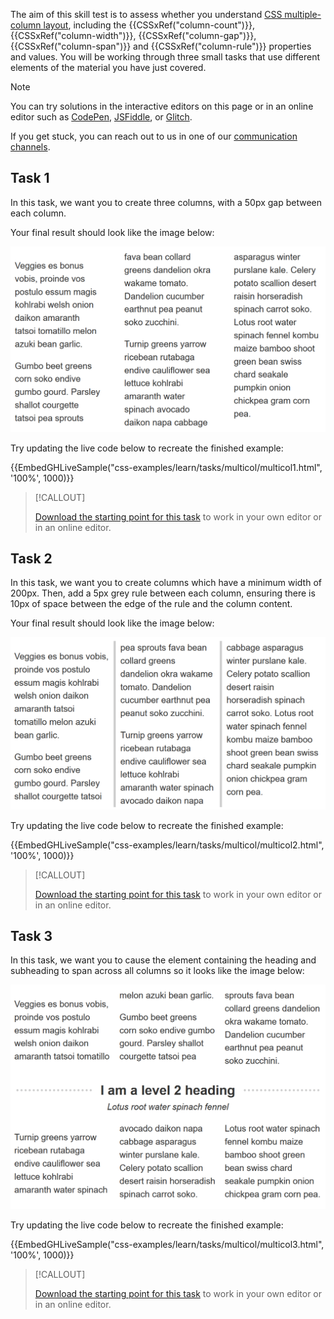 



The aim of this skill test is to assess whether you understand [CSS multiple-column layout](/content/Learn/CSS/CSS_layout/Multiple-column_Layout), including the {{CSSxRef("column-count")}}, {{CSSxRef("column-width")}}, {{CSSxRef("column-gap")}}, {{CSSxRef("column-span")}} and {{CSSxRef("column-rule")}} properties and values. You will be working through three small tasks that use different elements of the material you have just covered.

> [!NOTE]
> You can try solutions in the interactive editors on this page or in an online editor such as [CodePen](https://codepen.io/), [JSFiddle](https://jsfiddle.net/), or [Glitch](https://glitch.com/).
>
> If you get stuck, you can reach out to us in one of our [communication channels](/content/MDN/Community/Communication_channels).

## Task 1

In this task, we want you to create three columns, with a 50px gap between each column.

Your final result should look like the image below:

![Three columns of text](multicol-task1.png)

Try updating the live code below to recreate the finished example:

{{EmbedGHLiveSample("css-examples/learn/tasks/multicol/multicol1.html", '100%', 1000)}}

> [!CALLOUT]
>
> [Download the starting point for this task](https://github.com/mdn/css-examples/blob/main/learn/tasks/multicol/multicol1-download.html) to work in your own editor or in an online editor.

## Task 2

In this task, we want you to create columns which have a minimum width of 200px. Then, add a 5px grey rule between each column, ensuring there is 10px of space between the edge of the rule and the column content.

Your final result should look like the image below:

![Three columns of text with a grey rule between them.](multicol-task2.png)

Try updating the live code below to recreate the finished example:

{{EmbedGHLiveSample("css-examples/learn/tasks/multicol/multicol2.html", '100%', 1000)}}

> [!CALLOUT]
>
> [Download the starting point for this task](https://github.com/mdn/css-examples/blob/main/learn/tasks/multicol/multicol2-download.html) to work in your own editor or in an online editor.

## Task 3

In this task, we want you to cause the element containing the heading and subheading to span across all columns so it looks like the image below:

![Three columns of text with a heading and subheading spanning all three in the middle.](multicol-task3.png)

Try updating the live code below to recreate the finished example:

{{EmbedGHLiveSample("css-examples/learn/tasks/multicol/multicol3.html", '100%', 1000)}}

> [!CALLOUT]
>
> [Download the starting point for this task](https://github.com/mdn/css-examples/blob/main/learn/tasks/multicol/multicol3-download.html) to work in your own editor or in an online editor.
